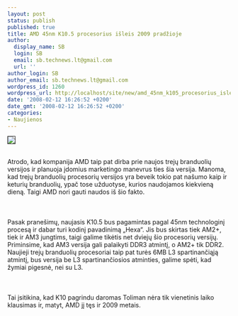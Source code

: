 ```yaml
---
layout: post
status: publish
published: true
title: AMD 45nm K10.5 procesorius išleis 2009 pradžioje
author:
  display_name: SB
  login: SB
  email: sb.technews.lt@gmail.com
  url: ''
author_login: SB
author_email: sb.technews.lt@gmail.com
wordpress_id: 1260
wordpress_url: http://localhost/site/new/amd_45nm_k105_procesorius_isleis_2009_pradzioje/
date: '2008-02-12 16:26:52 +0200'
date_gmt: '2008-02-12 16:26:52 +0200'
categories:
- Naujienos
---
```

<div class="imgright"><img src="http://tbn0.google.com/images?q=tbn:OshjMHX-sXmcfM:http://www.hdtvinfo.eu/pics/AMD_logo.gif" border="1"></div>
<p><br>Atrodo, kad kompanija AMD taip pat dirba prie naujos trejų branduolių versijos ir planuoja įdomius marketingo manevrus ties šia versija. Manoma, kad trejų branduolių procesorių versijos yra beveik tokio pat našumo kaip ir keturių branduolių, ypač tose užduotyse, kurios naudojamos kiekvieną dieną. Taigi AMD nori gauti naudos iš šio fakto.<br />
<br><br />
<br>Pasak pranešimų, naujasis K10.5 bus pagamintas pagal 45nm technologinį procesą ir dabar turi kodinį pavadinimą „Hexa“. Jis bus skirtas tiek AM2+, tiek ir AM3 jungtims, taigi galime tikėtis net dviejų šio procesorių versijų. Priminsime, kad AM3 versija gali palaikyti DDR3 atmintį, o AM2+ tik DDR2. Naujieji trejų branduolių procesoriai taip pat turės 6MB L3 spartinančiąją atmintį, bus versija be L3 spartinančiosios atminties, galime spėti, kad žymiai pigesnė, nei su L3.<br />
<br><br />
<br>Tai įsitikina, kad K10 pagrindu daromas Toliman nėra tik vienetinis laiko klausimas ir, matyt, AMD jį tęs ir 2009 metais.<br />
<br></p>
